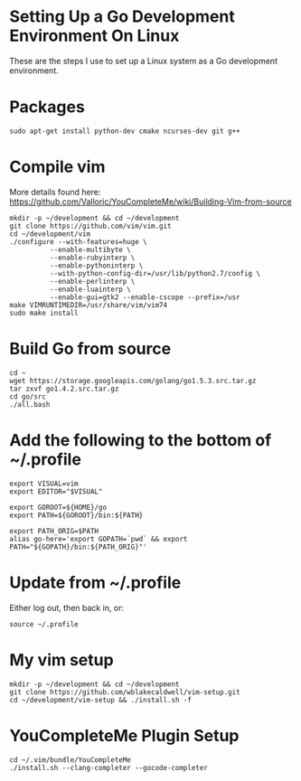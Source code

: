 # Setting Up a Go Development Environment On Linux

These are the steps I use to set up a Linux system as a Go development environment.


# Packages

    sudo apt-get install python-dev cmake ncurses-dev git g++



# Compile vim

More details found here: https://github.com/Valloric/YouCompleteMe/wiki/Building-Vim-from-source

    mkdir -p ~/development && cd ~/development
    git clone https://github.com/vim/vim.git
    cd ~/development/vim
    ./configure --with-features=huge \
              --enable-multibyte \
              --enable-rubyinterp \
              --enable-pythoninterp \
              --with-python-config-dir=/usr/lib/python2.7/config \
              --enable-perlinterp \
              --enable-luainterp \
              --enable-gui=gtk2 --enable-cscope --prefix=/usr
    make VIMRUNTIMEDIR=/usr/share/vim/vim74
    sudo make install


# Build Go from source

    cd ~
    wget https://storage.googleapis.com/golang/go1.5.3.src.tar.gz
    tar zxvf go1.4.2.src.tar.gz
    cd go/src
    ./all.bash


# Add the following to the bottom of ~/.profile

    export VISUAL=vim
    export EDITOR="$VISUAL"

    export GOROOT=${HOME}/go
    export PATH=${GOROOT}/bin:${PATH}

    export PATH_ORIG=$PATH
    alias go-here='export GOPATH=`pwd` && export PATH="${GOPATH}/bin:${PATH_ORIG}"'


# Update from ~/.profile

Either log out, then back in, or:

    source ~/.profile


# My vim setup

    mkdir -p ~/development && cd ~/development
    git clone https://github.com/wblakecaldwell/vim-setup.git
    cd ~/development/vim-setup && ./install.sh -f


# YouCompleteMe Plugin Setup

    cd ~/.vim/bundle/YouCompleteMe
    ./install.sh --clang-completer --gocode-completer

